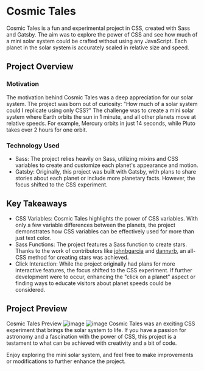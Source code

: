 # Cosmic Tales

Cosmic Tales is a fun and experimental project in CSS, created with Sass and Gatsby. The aim was to explore the power of CSS and see how much of a mini solar system could be crafted without using any JavaScript. Each planet in the solar system is accurately scaled in relative size and speed.

## Project Overview
### Motivation
The motivation behind Cosmic Tales was a deep appreciation for our solar system. The project was born out of curiosity: "How much of a solar system could I replicate using only CSS?" The challenge was to create a mini solar system where Earth orbits the sun in 1 minute, and all other planets move at relative speeds. For example, Mercury orbits in just 14 seconds, while Pluto takes over 2 hours for one orbit.

### Technology Used
- Sass: The project relies heavily on Sass, utilizing mixins and CSS variables to create and customize each planet's appearance and motion.
- Gatsby: Originally, this project was built with Gatsby, with plans to share stories about each planet or include more planetary facts. However, the focus shifted to the CSS experiment.
## Key Takeaways
- CSS Variables: Cosmic Tales highlights the power of CSS variables. With only a few variable differences between the planets, the project demonstrates how CSS variables can be effectively used for more than just text color.
- Sass Functions: The project features a Sass function to create stars. Thanks to the work of contributors like [johnbgarcia](https://codepen.io/johnbgarcia/pen/qqdgGp) and  [dannyrb](https://codepen.io/dannyrb/pen/ORqvey), an all-CSS method for creating stars was achieved.
- Click Interaction: While the project originally had plans for more interactive features, the focus shifted to the CSS experiment. If further development were to occur, enhancing the "click on a planet" aspect or finding ways to educate visitors about planet speeds could be considered.
## Project Preview
Cosmic Tales Preview
![image](https://github.com/brittgalloway/cosmic-tales/assets/50898741/f616b0ab-7d66-437f-9d5e-e1b2eea9ef76)
![image](https://github.com/brittgalloway/cosmic-tales/assets/50898741/b46a5902-99e9-4201-bc20-56264efb92bf)
Cosmic Tales was an exciting CSS experiment that brings the solar system to life. If you have a passion for astronomy and a fascination with the power of CSS, this project is a testament to what can be achieved with creativity and a bit of code.

Enjoy exploring the mini solar system, and feel free to make improvements or modifications to further enhance the project.



